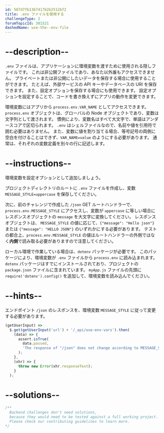 ```yaml
---
id: 587d7fb1367417b2b2512bf2
title: .env ファイルを使用する
challengeType: 2
forumTopicId: 301521
dashedName: use-the--env-file
---
```


# --description--

`.env` ファイルは、アプリケーションに環境変数を渡すために使用される隠しファイルです。 これは非公開ファイルであり、あなた以外誰もアクセスできません。 プライベートまたは非公開にしたいデータを保存する場合に使用することができます。 たとえば、外部サービスの API キーやデータベースの URI を保存できます。 また、設定オプションを保存する場合にも使用できます。 設定オプションを設定することで、コードを書き換えずにアプリの動作を変更できます。

環境変数にはアプリから `process.env.VAR_NAME` としてアクセスできます。 `process.env` オブジェクトは、グローバルの Node オブジェクトであり、変数は文字列として渡されます。 慣例により、変数名はすべて大文字で、単語はアンダースコアで区切られます。 `.env` はシェルファイルなので、名前や値を引用符で囲む必要はありません。 また、変数に値を割り当てる場合、等号記号の両側に空白を付けることはできず、`VAR_NAME=value` のようにする必要があります。 通常は、それぞれの変数定義を別々の行に記述します。

# --instructions--

環境変数を設定オプションとして追加しましょう。

プロジェクトディレクトリのルートに `.env` ファイルを作成し、変数 `MESSAGE_STYLE=uppercase` を保存してください。

次に、前のチャレンジで作成した `/json` GET ルートハンドラーで、`process.env.MESSAGE_STYLE` にアクセスし、変数が `uppercase` に等しい場合にレスポンスオブジェクトの `message` を大文字に変換してください。 レスポンスオブジェクトは、 `MESSAGE_STYLE` の値に応じて、`{"message": "Hello json"}` または `{"message": "HELLO JSON"}` のいずれかにする必要があります。 テストの都合上、`process.env.MESSAGE_STYLE` の値はルートハンドラーの外側ではなく**内側**で読み取る必要がありますので注意してください。

ローカル環境で作業している場合は、`dotenv` パッケージが必要です。 このパッケージにより、環境変数が `.env` ファイルから `process.env` に読み込まれます。 `dotenv` パッケージはすでにインストールされており、プロジェクトの `package.json` ファイルに含まれています。 `myApp.js` ファイルの先頭に `require('dotenv').config()` を追加して、環境変数を読み込んでください。

# --hints--

エンドポイント `/json` のレスポンスを、環境変数 `MESSAGE_STYLE` に従って変更する必要があります。

```js
(getUserInput) =>
  $.get(getUserInput('url') + '/_api/use-env-vars').then(
    (data) => {
      assert.isTrue(
        data.passed,
        'The response of "/json" does not change according to MESSAGE_STYLE'
      );
    },
    (xhr) => {
      throw new Error(xhr.responseText);
    }
  );
```

# --solutions--

```js
/**
  Backend challenges don't need solutions, 
  because they would need to be tested against a full working project. 
  Please check our contributing guidelines to learn more.
*/
```
